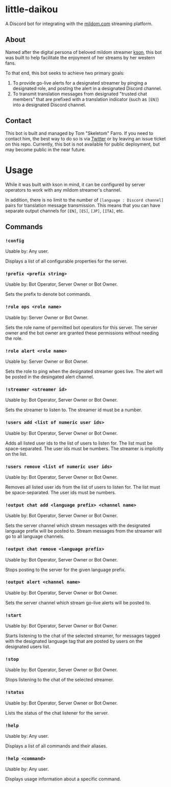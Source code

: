 # little-daikou
A Discord bot for integrating with the [mildom.com](https://www.mildom.com) streaming platform.
 
## About
Named after the digital persona of beloved mildom streamer [kson](https://www.mildom.com/10882672), this bot was built to help facilitate the enjoyment of her streams by her western fans. 
 
To that end, this bot seeks to achieve two primary goals:
1) To provide go-live alerts for a designated streamer by pinging a designated role, and posting the alert in a designated Discord channel.
2) To transmit translation messages from designated "trusted chat members" that are prefixed with a translation indicator (such as `[EN]`) into a designated Discord channel. 
 
## Contact
 
This bot is built and managed by Tom "Skeletom" Farro. If you need to contact him, the best way to do so is via [Twitter](https://www.twitter.com/fomtarro) or by leaving an issue ticket on this repo. Currently, this bot is not available for public deployment, but may become public in the near future.
 
# Usage
 
While it was built with kson in mind, it can be configured by server operators to work with any mildom streamer's channel. 
 
In addition, there is no limit to the number of `[language : Discord channel]` pairs for translation message transmission. This means that you can have separate output channels for `[EN]`, `[ES]`, `[JP]`, `[ITA]`, etc.

## Commands
### `!config`

Usable by: Any user.

Displays a list of all configurable properties for the server.

### `!prefix <prefix string>`

Usable by: Bot Operator, Server Owner or Bot Owner.

Sets the prefix to denote bot commands.

### `!role ops <role name>`

Usable by: Server Owner or Bot Owner.

Sets the role name of permitted bot operators for this server. The server owner and the bot owner are granted these permissions without needing the role.

### `!role alert <role name>`

Usable by: Server Owner or Bot Owner.

Sets the role to ping when the designated streamer goes live.  The alert will be posted in the desingated alert channel.

### `!streamer <streamer id>`

Usable by: Bot Operator, Server Owner or Bot Owner.

Sets the streamer to listen to. The streamer id must be a number.

### `!users add <list of numeric user ids>`

Usable by: Bot Operator, Server Owner or Bot Owner.

Adds all listed user ids to the list of users to listen for.  The list must be space-separated. The user ids must be numbers. The streamer is implicitly on the list.

### `!users remove <list of numeric user ids>`

Usable by: Bot Operator, Server Owner or Bot Owner.

Removes all listed user ids from the list of users to listen for.  The list must be space-separated. The user ids must be numbers.

### `!output chat add <language prefix> <channel name>`

Usable by: Bot Operator, Server Owner or Bot Owner.

Sets the server channel which stream messages with the designated language prefix will be posted to.  Stream messages from the streamer will go to all language channels.

### `!output chat remove <language prefix>`

Usable by: Bot Operator, Server Owner or Bot Owner.

Stops posting to the server for the given language prefix.

### `!output alert <channel name>`

Usable by: Bot Operator, Server Owner or Bot Owner.

Sets the server channel which stream go-live alerts will be posted to.

### `!start`

Usable by: Bot Operator, Server Owner or Bot Owner.

Starts listening to the chat of the selected streamer,  for messages tagged with the designated language tag that are posted by users on the designated users list.

### `!stop`

Usable by: Bot Operator, Server Owner or Bot Owner.

Stops listening to the chat of the selected streamer.

### `!status`

Usable by: Bot Operator, Server Owner or Bot Owner.

Lists the status of the chat listener for the server.

### `!help`

Usable by: Any user.

Displays a list of all commands and their aliases.

### `!help <command>`

Usable by: Any user.

Displays usage information about a specific command.

